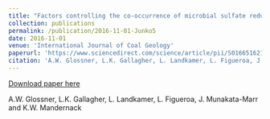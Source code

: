 ```yaml
---
title: "Factors controlling the co-occurrence of microbial sulfate reduction and methanogenesis in coal bed reservoirs, International Journal of Coal Geology"
collection: publications
permalink: /publication/2016-11-01-Junko5
date: 2016-11-01
venue: 'International Journal of Coal Geology'
paperurl: 'https://www.sciencedirect.com/science/article/pii/S0166516216301951'
citation: 'A.W. Glossner, L.K. Gallagher, L. Landkamer, L. Figueroa, J. Munakata-Marr and K.W. Mandernack'
---
```


<a href='https://www.sciencedirect.com/science/article/pii/S0166516216301951'>Download paper here</a>

 A.W. Glossner, L.K. Gallagher, L. Landkamer, L. Figueroa, J. Munakata-Marr and K.W. Mandernack
